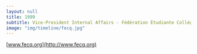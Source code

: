 ```yaml
---
layout: null
title: 1999
subtitle: Vice-President Internal Affairs - Fédération Étudiante Collégiale du Québec - Canada
image: "img/timeline/fecq.jpg"
---
```

[www.fecq.org](http://www.fecq.org) 